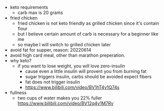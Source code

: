 - keto requirements
  -  carb max is 20 grams
- fried chicken
  - fried chicken is not keto friendly as grilled chicken since it's contain flour
  - but I believe certain amount of carb is necessary for a beginner like me
  - so maybe I will switch to grilled chicken later
- avoid fat for supper, reason: 20220614
- avoid high card meal, other than marathon preperation.
- why keto?
  - if you want to lose weight, you will love zero-insulin
    - cause even a little insulin will provent you from burning fat
    - sugar triggers insulin, carbs should be avoided expect fibers
    - fat does not trigger insulin
    - https://www.bilibili.com/video/BV1hT4y1Q74s
- fullness
  - two cups of water makes you 22% fuller https://www.bilibili.com/video/BV12q4y1M7Rv